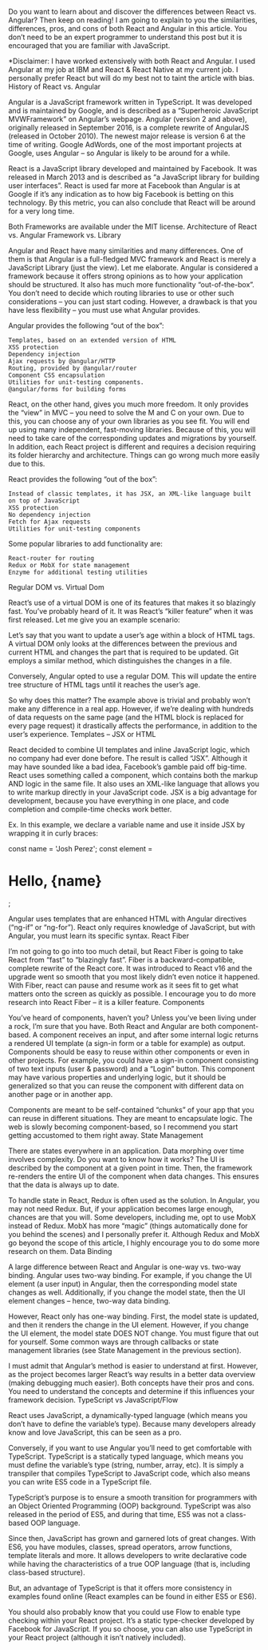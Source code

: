 Do you want to learn about and discover the differences between React vs. Angular? Then keep on reading! I am going to explain to you the similarities, differences, pros, and cons of both React and Angular in this article. You don’t need to be an expert programmer to understand this post but it is encouraged that you are familiar with JavaScript.

*Disclaimer: I have worked extensively with both React and Angular. I used Angular at my job at IBM and React & React Native at my current job. I personally prefer React but will do my best not to taint the article with bias.
History of React vs. Angular

Angular is a JavaScript framework written in TypeScript. It was developed and is maintained by Google, and is described as a “Superheroic JavaScript MVWFramework” on Angular’s webpage. Angular (version 2 and above), originally released in September 2016, is a complete rewrite of AngularJS (released in October 2010). The newest major release is version 6 at the time of writing. Google AdWords, one of the most important projects at Google, uses Angular – so Angular is likely to be around for a while.

React is a JavaScript library developed and maintained by Facebook. It was released in March 2013 and is described as “a JavaScript library for building user interfaces”. React is used far more at Facebook than Angular is at Google if it’s any indication as to how big Facebook is betting on this technology. By this metric, you can also conclude that React will be around for a very long time.

Both Frameworks are available under the MIT license.
Architecture of React vs. Angular
Framework vs. Library

Angular and React have many similarities and many differences. One of them is that Angular is a full-fledged MVC framework and React is merely a JavaScript Library (just the view). Let me elaborate. Angular is considered a framework because it offers strong opinions as to how your application should be structured. It also has much more functionality “out-of-the-box”. You don’t need to decide which routing libraries to use or other such considerations – you can just start coding. However, a drawback is that you have less flexibility – you must use what Angular provides.

Angular provides the following “out of the box”:

    Templates, based on an extended version of HTML
    XSS protection
    Dependency injection
    Ajax requests by @angular/HTTP
    Routing, provided by @angular/router
    Component CSS encapsulation
    Utilities for unit-testing components.
    @angular/forms for building forms

React, on the other hand, gives you much more freedom. It only provides the “view” in MVC – you need to solve the M and C on your own. Due to this, you can choose any of your own libraries as you see fit. You will end up using many independent, fast-moving libraries. Because of this, you will need to take care of the corresponding updates and migrations by yourself. In addition, each React project is different and requires a decision requiring its folder hierarchy and architecture. Things can go wrong much more easily due to this.

React provides the following “out of the box”:

    Instead of classic templates, it has JSX, an XML-like language built on top of JavaScript
    XSS protection
    No dependency injection
    Fetch for Ajax requests
    Utilities for unit-testing components

Some popular libraries to add functionality are:

    React-router for routing
    Redux or MobX for state management
    Enzyme for additional testing utilities

Regular DOM vs. Virtual Dom

React’s use of a virtual DOM is one of its features that makes it so blazingly fast. You’ve probably heard of it. It was React’s “killer feature” when it was first released. Let me give you an example scenario:

Let’s say that you want to update a user’s age within a block of HTML tags. A virtual DOM only looks at the differences between the previous and current HTML and changes the part that is required to be updated. Git employs a similar method, which distinguishes the changes in a file.

Conversely, Angular opted to use a regular DOM. This will update the entire tree structure of HTML tags until it reaches the user’s age.

So why does this matter? The example above is trivial and probably won’t make any difference in a real app. However, if we’re dealing with hundreds of data requests on the same page (and the HTML block is replaced for every page request) it drastically affects the performance, in addition to the user’s experience.
Templates – JSX or HTML

React decided to combine UI templates and inline JavaScript logic, which no company had ever done before. The result is called “JSX”. Although it may have sounded like a bad idea, Facebook’s gamble paid off big-time. React uses something called a component, which contains both the markup AND logic in the same file. It also uses an XML-like language that allows you to write markup directly in your JavaScript code. JSX is a big advantage for development, because you have everything in one place, and code completion and compile-time checks work better.

Ex. In this example, we declare a variable name and use it inside JSX by wrapping it in curly braces:

const name = 'Josh Perez';
const element = <h1>Hello, {name}</h1>;

Angular uses templates that are enhanced HTML with Angular directives (“ng-if” or “ng-for”). React only requires knowledge of JavaScript, but with Angular, you must learn its specific syntax.
React Fiber

I’m not going to go into too much detail, but React Fiber is going to take React from “fast” to “blazingly fast”. Fiber is a backward-compatible, complete rewrite of the React core. It was introduced to React v16 and the upgrade went so smooth that you most likely didn’t even notice it happened. With Fiber, react can pause and resume work as it sees fit to get what matters onto the screen as quickly as possible. I encourage you to do more research into React Fiber – it is a killer feature.
Components

You’ve heard of components, haven’t you? Unless you’ve been living under a rock, I’m sure that you have. Both React and Angular are both component-based. A component receives an input, and after some internal logic returns a rendered UI template (a sign-in form or a table for example) as output. Components should be easy to reuse within other components or even in other projects. For example, you could have a sign-in component consisting of two text inputs (user & password) and a “Login” button. This component may have various properties and underlying logic, but it should be generalized so that you can reuse the component with different data on another page or in another app.

Components are meant to be self-contained “chunks” of your app that you can reuse in different situations. They are meant to encapsulate logic. The web is slowly becoming component-based, so I recommend you start getting accustomed to them right away.
State Management

There are states everywhere in an application. Data morphing over time involves complexity. Do you want to know how it works? The UI is described by the component at a given point in time. Then, the framework re-renders the entire UI of the component when data changes. This ensures that the data is always up to date.

To handle state in React, Redux is often used as the solution. In Angular, you may not need Redux. But, if your application becomes large enough, chances are that you will. Some developers, including me, opt to use MobX instead of Redux. MobX has more “magic” (things automatically done for you behind the scenes) and I personally prefer it. Although Redux and MobX go beyond the scope of this article, I highly encourage you to do some more research on them.
Data Binding

A large difference between React and Angular is one-way vs. two-way binding. Angular uses two-way binding. For example, if you change the UI element (a user input) in Angular, then the corresponding model state changes as well. Additionally, if you change the model state, then the UI element changes – hence, two-way data binding.

However, React only has one-way binding. First, the model state is updated, and then it renders the change in the UI element. However, if you change the UI element, the model state DOES NOT change. You must figure that out for yourself. Some common ways are through callbacks or state management libraries (see State Management in the previous section).

I must admit that Angular’s method is easier to understand at first. However, as the project becomes larger React’s way results in a better data overview (making debugging much easier). Both concepts have their pros and cons. You need to understand the concepts and determine if this influences your framework decision.
TypeScript vs JavaScript/Flow

React uses JavaScript, a dynamically-typed language (which means you don’t have to define the variable’s type). Because many developers already know and love JavaScript, this can be seen as a pro.

Conversely, if you want to use Angular you’ll need to get comfortable with TypeScript. TypeScript is a statically typed language, which means you must define the variable’s type (string, number, array, etc). It is simply a transpiler that compiles TypeScript to JavaScript code, which also means you can write ES5 code in a TypeScript file.

TypeScript’s purpose is to ensure a smooth transition for programmers with an Object Oriented Programming (OOP) background. TypeScript was also released in the period of ES5, and during that time, ES5 was not a class-based OOP language.

Since then, JavaScript has grown and garnered lots of great changes. With ES6, you have modules, classes, spread operators, arrow functions, template literals and more. It allows developers to write declarative code while having the characteristics of a true OOP language (that is, including class-based structure).

But, an advantage of TypeScript is that it offers more consistency in examples found online (React examples can be found in either ES5 or ES6).

You should also probably know that you could use Flow to enable type checking within your React project. It’s a static type-checker developed by Facebook for JavaScript. If you so choose, you can also use TypeScript in your React project (although it isn’t natively included).
